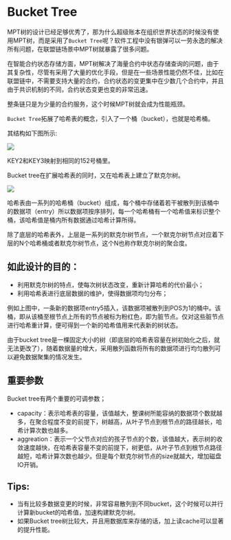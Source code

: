 # Bucket Tree

MPT树的设计已经足够优秀了，那为什么超级账本在组织世界状态的时候没有使用MPT树，而是采用了`Bucket Tree`呢？软件工程中没有银弹可以一劳永逸的解决所有问题，在联盟链场景中MPT树就暴露了很多问题。

在智能合约状态存储方面，MPT树解决了海量合约中状态存储查询的问题，由于其复杂性，尽管有采用了大量的优化手段，但是在一些场景性能仍然不佳，比如在联盟链中，不需要支持大量的合约，合约状态的变更集中在少数几个合约中，并且由于共识机制的不同，合约状态变更也变的非常迅速。

整条链只是为少量的合约服务，这个时候MPT树就会成为性能瓶颈。

`Bucket Tree`拓展了哈希表的概念，引入了一个桶（bucket），也就是哈希桶。

其结构如下图所示:

![](https://github.com/Ice-Storm/structure-and-interpretation-of-blockchain/blob/master/img/chapter_6/6_10.jpg?raw=true)

KEY2和KEY3映射到相同的152号桶里。

Bucket tree在扩展哈希表的同时，又在哈希表上建立了默克尔树。

![](https://github.com/Ice-Storm/structure-and-interpretation-of-blockchain/blob/master/img/chapter_6/6_11.jpg?raw=true)

哈希表由一系列的哈希桶（bucket）组成，每个桶中存储着若干被散列到该桶中的数据项（entry）所以数据项按序排列，每一个哈希桶有一个哈希值来标识整个桶，该哈希值是桶内所有数据通过哈希计算所得。

除了底层的哈希表外，上层是一系列的默克尔树节点，一个默克尔树节点对应着下层的N个哈希桶或者默克尔树节点，这个N也称作默克尔树的聚合度。

## 如此设计的目的：

* 利用默克尔树的特点，使每次树状态改变，重新计算哈希的代价最小；
* 利用哈希表进行底层数据的维护，使得数据项均匀分布；

例如上图中，一条新的数据项entry5插入，该数据项被散列到POS为1的桶中。该桶，即从该桶至根节点上所有的节点被标为粉红色，即为脏节点。仅对这些脏节点进行哈希重计算，便可得到一个新的哈希值用来代表新的树状态。

由于bucket tree是一棵固定大小的树（即底层的哈希表容量在树初始化之后，就无法更改了），随着数据量的增大，采用散列函数将所有的数据项进行均匀散列可以避免数据聚集的情况发生。

## 重要参数

Bucket tree有两个重要的可调参数；

- capacity：表示哈希表的容量，该值越大，整课树所能容纳的数据项个数就越多，在聚合程度不变的前提下，树越高，从叶子节点到根节点的路径越长，哈希计算次数也越多。
- aggreation：表示一个父节点对应的孩子节点的个数，该值越大，表示树的收敛速度越快，在哈希表容量不变的前提下，树更低，从叶子节点到根节点路径越短，哈希计算次数也越少。但是每个默克尔树节点的size就越大，增加磁盘IO开销。

## Tips:
- 当有比较多数据变更的时候，非常容易散列到不同bucket，这个时候可以并行计算新bucket的哈希值，加速构建默克尔树。
- 如果Bucket tree树比较大，并且用数据库来存储的话，加上读cache可以显著的提升性能。
